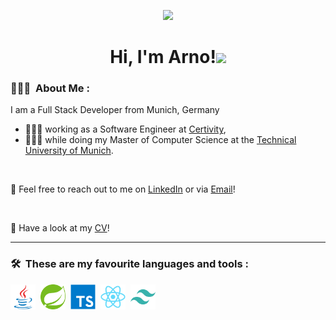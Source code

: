 
<p align="center"><img src="https://gist.githubusercontent.com/GeekTree0101/05d338bb59109fc71871711c6fa49377/raw/3ff868ffcf2f84d419c392667335fe7e9f1bf155/dancing-gopher.gif" width="100"/></p>

<h1 align="center">Hi, I'm Arno!<img src="https://media.giphy.com/media/hvRJCLFzcasrR4ia7z/giphy.gif" width="40"></h1>

### 👨🏽‍💻 &nbsp;About Me :

I am a Full Stack Developer from Munich, Germany

- 👨🏽‍💻 working as a Software Engineer at <a href="https://www.certivity.io/">Certivity</a>,
- 🧑🏾‍🎓 while doing my Master of Computer Science at the <a href="https://www.in.tum.de/en/in/for-prospective-students/masters-programs/informatics/" target="_blank">Technical University of Munich</a>.

<br>

📩 Feel free to reach out to me on <a href="https://www.linkedin.com/in/arnoclaude/" target="_blank">LinkedIn</a> or via <a href="mailto:arno.claude@googlemail.com" target="_blank">Email</a>!

<br>

🔖 Have a look at my <a href="https://github.com/ArnoClaude/resume/blob/master/Arno_Claude_Resume.pdf" target="_blank">CV</a>!

---

### 🛠 &nbsp;These are my favourite languages and tools :

<p>
<img src="https://github.com/devicons/devicon/blob/master/icons/java/java-original.svg" title="Java" alt="Java" width="40" height="40"/>&nbsp;
<img src="https://github.com/devicons/devicon/blob/master/icons/spring/spring-original.svg" title="Spring" alt="Spring" width="40" height="40"/>&nbsp;
<img src="https://raw.githubusercontent.com/devicons/devicon/master/icons/typescript/typescript-original.svg" title="TypeScript" alt="TypeScript" width="40" height="40"/>&nbsp;
<img src="https://github.com/devicons/devicon/blob/master/icons/react/react-original.svg" title="React" alt="React" width="40" height="40"/>&nbsp;
<img src="https://raw.githubusercontent.com/devicons/devicon/master/icons/tailwindcss/tailwindcss-plain.svg"  title="Tailwind CSS" alt="Tailwind CSS" width="40" height="40"/>&nbsp;
